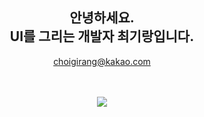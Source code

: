 <h2 align="center">안녕하세요.<br>UI를 그리는 개발자 최기랑입니다.</h2>
<span></span>


<!--<p align="center"><a href="https://v1.choigirang-portfolio.site/" alt="포트폴리오" target="_blank">🧑🏻‍💻 포트폴리오 v1 바로가기</a> -->
<!--<br><p align="center"><a href="http://choigirang-portfolio-version2.vercel.app" alt="포트폴리오" target="_blank">🧑🏻‍💻 포트폴리오 v2 바로가기</a><br><br><a href="https://choigirang.github.io/" alt="블로그" target="_blank">📚 블로그 바로가기</a></p> -->

<span></span>

<p align="center"><a href="mailto:choigirang@kakao.com">choigirang@kakao.com</a><br>
     <!--<a href="tel:010-7255-7942">010-7255-7942</a></p>-->
<!--<br>
<div align="center">
<img src="https://img.shields.io/badge/Git-F05032?style=flat-square&logo=Git&logoColor=white"/>
<img src="https://img.shields.io/badge/GitHub-181717?style=flat-square&logo=reactQuery&logoColor=white"/>
<img src="https://img.shields.io/badge/VSCode-007ACC?style=flat-square&logo=VSCode&logoColor=white"/>
<img src="https://img.shields.io/badge/Figma-F24E1E?style=flat-square&logo=Figma&logoColor=white"/>
</div>
-->
<br>
<!--
<div align="center">
<img src="https://img.shields.io/badge/HTML-E34F26?style=flat-square&logo=html5&logoColor=white"/>
<img src="https://img.shields.io/badge/CSS-1572B6?style=flat-square&logo=css3&logoColor=white"/>
<img src="https://img.shields.io/badge/Javascript-F7DF1E?style=flat-square&logo=javascript&logoColor=white"/>
<img src="https://img.shields.io/badge/Typescript-3178C6?style=flat-square&logo=typescript&logoColor=white"/>
</div>
-->
<br>
<!--
<div align="center">
<img src="https://img.shields.io/badge/React-61DAFB?style=flat-square&logo=React&logoColor=white"/>
<img src="https://img.shields.io/badge/Next.js-000000?style=flat-square&logo=nextdotjs&logoColor=white"/>
<img src="https://img.shields.io/badge/React Query-FF4154?style=flat-square&logo=ReactQuery&logoColor=white"/>
<img src="https://img.shields.io/badge/Redux/RTK-7248B6?style=flat-square&logo=Redux&logoColor=white"/>
<img src="https://img.shields.io/badge/Recoil-3578E5?style=flat-square&logo=recoil&logoColor=white"/>
<img src="https://img.shields.io/badge/Styled Components-DB7093?style=flat-square&logo=styledcomponents&logoColor=white"/>
<img src="https://img.shields.io/badge/MUI-007FFF?style=flat-square&logo=mui&logoColor=white"/>
<img src="https://img.shields.io/badge/Tailwind-06B6D4?style=flat-square&logo=tailwindcss&logoColor=white"/>
</div>

<br>

<!--
<div align="center">
<img src="https://img.shields.io/badge/Express-000000?style=flat-square&logo=React&logoColor=white"/>
<img src="https://img.shields.io/badge/MongoDB-47A248?style=flat-square&logo=mongodb&logoColor=white"/>
<img src="https://img.shields.io/badge/EC2-FF9900?style=flat-square&logo=amazonec2&logoColor=white"/>
<img src="https://img.shields.io/badge/S3-569A31?style=flat-square&logo=amazons3&logoColor=white"/>
<img src="https://img.shields.io/badge/JWT-000000?style=flat-square&logo=jsonwebtokens&logoColor=white"/>
</div> 

<br>

<!--<div align="center">
     <img src="https://github-readme-stats.vercel.app/api/top-langs/?username=choigirang&layout=compact&exclude_repo=choigirang.github.io&theme=monokai" />
</div>
<br>-->
<div align="center">
     <img src="https://github-readme-stats.vercel.app/api?username=choigirang&theme=monokai&show_icons=true" />
</div>
